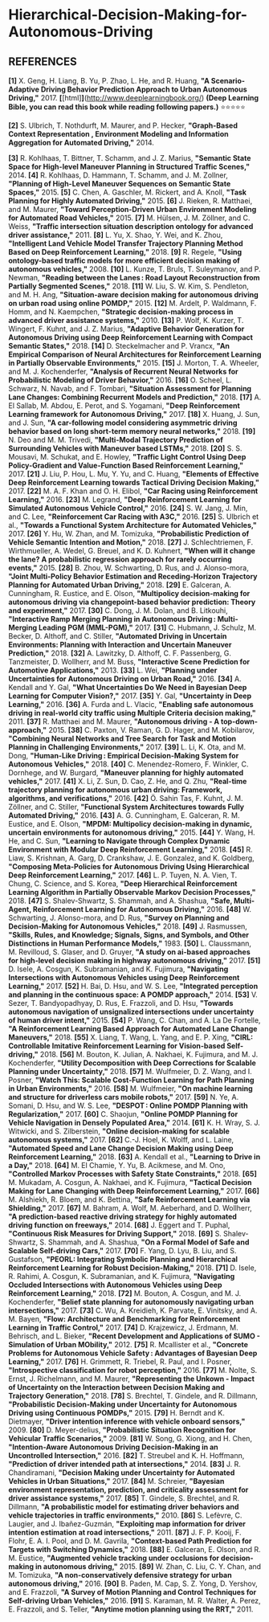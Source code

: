 # Hierarchical-Decision-Making-for-Autonomous-Driving

## REFERENCES
**[1]**	X. Geng, H. Liang, B. Yu, P. Zhao, L. He, and R. Huang, **"A Scenario-Adaptive Driving Behavior Prediction Approach to Urban Autonomous Driving,"** 2017.  **[**[html]**]**(http://www.deeplearningbook.org/) **(Deep Learning Bible, you can read this book while reading following papers.)** :star::star::star::star::star:

**[2]**	S. Ulbrich, T. Nothdurft, M. Maurer, and P. Hecker, **"Graph-Based Context Representation , Environment Modeling and Information Aggregation for Automated Driving,"** 2014.

**[3]**	R. Kohlhaas, T. Bittner, T. Schamm, and J. Z. Marius, **"Semantic State Space for High-level Maneuver Planning in Structured Traffic Scenes,"** 2014.
**[4]**	R. Kohlhaas, D. Hammann, T. Schamm, and J. M. Zollner, **"Planning of High-Level Maneuver Sequences on Semantic State Spaces,"** 2015.
**[5]**	C. Chen, A. Gaschler, M. Rickert, and A. Knoll, **"Task Planning for Highly Automated Driving,"** 2015.
**[6]**	J. Rieken, R. Matthaei, and M. Maurer, **"Toward Perception-Driven Urban Environment Modeling for Automated Road Vehicles,"** 2015.
**[7]**	M. Hülsen, J. M. Zöllner, and C. Weiss, **"Traffic intersection situation description ontology for advanced driver assistance,"** 2011.
**[8]**	L. Yu, X. Shao, Y. Wei, and K. Zhou, **"Intelligent Land Vehicle Model Transfer Trajectory Planning Method Based on Deep Reinforcement Learning,"** 2018.
**[9]**	R. Regele, **"Using ontology-based traffic models for more efficient decision making of autonomous vehicles,"** 2008.
**[10]**	L. Kunze, T. Bruls, T. Suleymanov, and P. Newman, **"Reading between the Lanes : Road Layout Reconstruction from Partially Segmented Scenes,"** 2018.
**[11]**	W. Liu, S. W. Kim, S. Pendleton, and M. H. Ang, **"Situation-aware decision making for autonomous driving on urban road using online POMDP,"** 2015.
**[12]**	M. Ardelt, P. Waldmann, F. Homm, and N. Kaempchen, **"Strategic decision-making process in advanced driver assistance systems,"** 2010.
**[13]**	P. Wolf, K. Kurzer, T. Wingert, F. Kuhnt, and J. Z. Marius, **"Adaptive Behavior Generation for Autonomous Driving using Deep Reinforcement Learning with Compact Semantic States,"** 2018.
**[14]**	D. Steckelmacher and P. Vrancx, **"An Empirical Comparison of Neural Architectures for Reinforcement Learning in Partially Observable Environments,"** 2015.
**[15]**	J. Morton, T. A. Wheeler, and M. J. Kochenderfer, **"Analysis of Recurrent Neural Networks for Probabilistic Modeling of Driver Behavior,"** 2016.
**[16]**	O. Scheel, L. Schwarz, N. Navab, and F. Tombari, **"Situation Assessment for Planning Lane Changes: Combining Recurrent Models and Prediction,"** 2018.
**[17]**	A. El Sallab, M. Abdou, E. Perot, and S. Yogamani, **"Deep Reinforcement Learning framework for Autonomous Driving,"** 2017.
**[18]**	X. Huang, J. Sun, and J. Sun, **"A car-following model considering asymmetric driving behavior based on long short-term memory neural networks,"** 2018.
**[19]**	N. Deo and M. M. Trivedi, **"Multi-Modal Trajectory Prediction of Surrounding Vehicles with Maneuver based LSTMs,"** 2018.
**[20]**	S. S. Mousavi, M. Schukat, and E. Howley, **"Traffic Light Control Using Deep Policy-Gradient and Value-Function Based Reinforcement Learning,"** 2017.
**[21]**	J. Liu, P. Hou, L. Mu, Y. Yu, and C. Huang, **"Elements of Effective Deep Reinforcement Learning towards Tactical Driving Decision Making,"** 2017.
**[22]**	M. A. F. Khan and O. H. Elibol, **"Car Racing using Reinforcement Learning,"** 2016.
**[23]**	M. Legrand, **"Deep Reinforcement Learning for Simulated Autonomous Vehicle Control,"** 2016.
**[24]**	S. W. Jang, J. Min, and C. Lee, **"Reinforcement Car Racing with A3C,"** 2016.
**[25]**	S. Ulbrich et al., **"Towards a Functional System Architecture for Automated Vehicles,"** 2017.
**[26]**	Y. Hu, W. Zhan, and M. Tomizuka, **"Probabilistic Prediction of Vehicle Semantic Intention and Motion,"** 2018.
**[27]**	J. Schlechtriemen, F. Wirthmueller, A. Wedel, G. Breuel, and K. D. Kuhnert, **"When will it change the lane? A probabilistic regression approach for rarely occurring events,"** 2015.
**[28]**	B. Zhou, W. Schwarting, D. Rus, and J. Alonso-mora, **"Joint Multi-Policy Behavior Estimation and Receding-Horizon Trajectory Planning for Automated Urban Driving,"** 2018.
**[29]**	E. Galceran, A. Cunningham, R. Eustice, and E. Olson, **"Multipolicy decision-making for autonomous driving via changepoint-based behavior prediction: Theory and experiment,"** 2017.
**[30]**	C. Dong, J. M. Dolan, and B. Litkouhi, **"Interactive Ramp Merging Planning in Autonomous Driving : Multi-Merging Leading PGM (MML-PGM),"** 2017.
**[31]**	C. Hubmann, J. Schulz, M. Becker, D. Althoff, and C. Stiller, **"Automated Driving in Uncertain Environments: Planning with Interaction and Uncertain Maneuver Prediction,"** 2018.
**[32]**	A. Lawitzky, D. Althoff, C. F. Passenberg, G. Tanzmeister, D. Wollherr, and M. Buss, **"Interactive Scene Prediction for Automotive Applications,"** 2013.
**[33]**	L. Wei, **"Planning under Uncertainties for Autonomous Driving on Urban Road,"** 2016.
**[34]**	A. Kendall and Y. Gal, **"What Uncertainties Do We Need in Bayesian Deep Learning for Computer Vision?,"** 2017.
**[35]**	Y. Gal, **"Uncertainty in Deep Learning,"** 2016.
**[36]**	A. Furda and L. Vlacic, **"Enabling safe autonomous driving in real-world city traffic using Multiple Criteria decision making,"** 2011.
**[37]**	R. Matthaei and M. Maurer, **"Autonomous driving - A top-down-approach,"** 2015.
**[38]**	C. Paxton, V. Raman, G. D. Hager, and M. Kobilarov, **"Combining Neural Networks and Tree Search for Task and Motion Planning in Challenging Environments,"** 2017.
**[39]**	L. Li, K. Ota, and M. Dong, **"Human-Like Driving : Empirical Decision-Making System for Autonomous Vehicles,"** 2018.
**[40]**	C. Menendez-Romero, F. Winkler, C. Dornhege, and W. Burgard, **"Maneuver planning for highly automated vehicles,"** 2017.
**[41]**	X. Li, Z. Sun, D. Cao, Z. He, and Q. Zhu, **"Real-time trajectory planning for autonomous urban driving: Framework, algorithms, and verifications,"** 2016.
**[42]**	Ö. Sahin Tas, F. Kuhnt, J. M. Zöllner, and C. Stiller, **"Functional System Architectures towards Fully Automated Driving,"** 2016.
**[43]**	A. G. Cunningham, E. Galceran, R. M. Eustice, and E. Olson, **"MPDM: Multipolicy decision-making in dynamic, uncertain environments for autonomous driving,"** 2015.
**[44]**	Y. Wang, H. He, and C. Sun, **"Learning to Navigate through Complex Dynamic Environment with Modular Deep Reinforcement Learning,"** 2018.
**[45]**	R. Liaw, S. Krishnan, A. Garg, D. Crankshaw, J. E. Gonzalez, and K. Goldberg, **"Composing Meta-Policies for Autonomous Driving Using Hierarchical Deep Reinforcement Learning,"** 2017.
**[46]**	L. P. Tuyen, N. A. Vien, T. Chung, C. Science, and S. Korea, **"Deep Hierarchical Reinforcement Learning Algorithm in Partially Observable Markov Decision Processes,"** 2018.
**[47]**	S. Shalev-Shwartz, S. Shammah, and A. Shashua, **"Safe, Multi-Agent, Reinforcement Learning for Autonomous Driving,"** 2016.
**[48]**	W. Schwarting, J. Alonso-mora, and D. Rus, **"Survey on Planning and Decision-Making for Autonomous Vehicles,"** 2018.
**[49]**	J. Rasmussen, **"Skills, Rules, and Knowledge; Signals, Signs, and Symbols, and Other Distinctions in Human Performance Models,"** 1983.
**[50]**	L. Claussmann, M. Revilloud, S. Glaser, and D. Gruyer, **"A study on ai-based approaches for high-level decision making in highway autonomous driving,"** 2017.
**[51]**	D. Isele, A. Cosgun, K. Subramanian, and K. Fujimura, **"Navigating Intersections with Autonomous Vehicles using Deep Reinforcement Learning,"** 2017.
**[52]**	H. Bai, D. Hsu, and W. S. Lee, **"Integrated perception and planning in the continuous space: A POMDP approach,"** 2014.
**[53]**	V. Sezer, T. Bandyopadhyay, D. Rus, E. Frazzoli, and D. Hsu, **"Towards autonomous navigation of unsignalized intersections under uncertainty of human driver intent,"** 2015.
**[54]**	P. Wang, C. Chan, and A. La De Fortelle, **"A Reinforcement Learning Based Approach for Automated Lane Change Maneuvers,"** 2018.
**[55]**	X. Liang, T. Wang, L. Yang, and E. P. Xing, **"CIRL: Controllable Imitative Reinforcement Learning for Vision-based Self-driving,"** 2018.
**[56]**	M. Bouton, K. Julian, A. Nakhaei, K. Fujimura, and M. J. Kochenderfer, **"Utility Decomposition with Deep Corrections for Scalable Planning under Uncertainty,"** 2018.
**[57]**	M. Wulfmeier, D. Z. Wang, and I. Posner, **"Watch This: Scalable Cost-Function Learning for Path Planning in Urban Environments,"** 2016.
**[58]**	M. Wulfmeier, **"On machine learning and structure for driverless cars mobile robots,"** 2017.
**[59]**	N. Ye, A. Somani, D. Hsu, and W. S. Lee, **"DESPOT : Online POMDP Planning with Regularization,"** 2017.
**[60]**	C. Shaojun, **"Online POMDP Planning for Vehicle Navigation in Densely Populated Area,"** 2014.
**[61]**	K. H. Wray, S. J. Witwicki, and S. Zilberstein, **"Online decision-making for scalable autonomous systems,"** 2017.
**[62]**	C.-J. Hoel, K. Wolff, and L. Laine, **"Automated Speed and Lane Change Decision Making using Deep Reinforcement Learning,"** 2018.
**[63]**	A. Kendall et al., **"Learning to Drive in a Day,"** 2018.
**[64]**	M. El Chamie, Y. Yu, B. Acikmese, and M. Ono, **"Controlled Markov Processes with Safety State Constraints,"** 2018.
**[65]**	M. Mukadam, A. Cosgun, A. Nakhaei, and K. Fujimura, **"Tactical Decision Making for Lane Changing with Deep Reinforcement Learning,"** 2017.
**[66]**	M. Alshiekh, R. Bloem, and K. Bettina, **"Safe Reinforcement Learning via Shielding,"** 2017.
**[67]**	M. Bahram, A. Wolf, M. Aeberhard, and D. Wollherr, **"A prediction-based reactive driving strategy for highly automated driving function on freeways,"** 2014.
**[68]**	J. Eggert and T. Puphal, **"Continuous Risk Measures for Driving Support,"** 2018.
**[69]**	S. Shalev-Shwartz, S. Shammah, and A. Shashua, **"On a Formal Model of Safe and Scalable Self-driving Cars,"** 2017.
**[70]**	F. Yang, D. Lyu, B. Liu, and S. Gustafson, **"PEORL: Integrating Symbolic Planning and Hierarchical Reinforcement Learning for Robust Decision-Making,"** 2018.
**[71]**	D. Isele, R. Rahimi, A. Cosgun, K. Subramanian, and K. Fujimura, **"Navigating Occluded Intersections with Autonomous Vehicles using Deep Reinforcement Learning,"** 2018.
**[72]**	M. Bouton, A. Cosgun, and M. J. Kochenderfer, **"Belief state planning for autonomously navigating urban intersections,"** 2017.
**[73]**	C. Wu, A. Kreidieh, K. Parvate, E. Vinitsky, and A. M. Bayen, **"Flow: Architecture and Benchmarking for Reinforcement Learning in Traffic Control,"** 2017.
**[74]**	D. Krajzewicz, J. Erdmann, M. Behrisch, and L. Bieker, **"Recent Development and Applications of SUMO - Simulation of Urban MObility,"** 2012.
**[75]**	R. Mcallister et al., **"Concrete Problems for Autonomous Vehicle Safety : Advantages of Bayesian Deep Learning,"** 2017.
**[76]**	H. Grimmett, R. Triebel, R. Paul, and I. Posner, **"Introspective classification for robot perception,"** 2016.
**[77]**	M. Nolte, S. Ernst, J. Richelmann, and M. Maurer, **"Representing the Unkown - Impact of Uncertainty on the Interaction between Decision Making and Trajectory Generation,"** 2018.
**[78]**	S. Brechtel, T. Gindele, and R. Dillmann, **"Probabilistic Decision-Making under Uncertainty for Autonomous Driving using Continuous POMDPs,"** 2015.
**[79]**	H. Berndt and K. Dietmayer, **"Driver intention inference with vehicle onboard sensors,"** 2009.
**[80]**	D. Meyer-delius, **"Probabilistic Situation Recognition for Vehicular Traffic Scenarios,"** 2009.
**[81]**	W. Song, G. Xiong, and H. Chen, **"Intention-Aware Autonomous Driving Decision-Making in an Uncontrolled Intersection,"** 2016.
**[82]**	T. Streubel and K. H. Hoffmann, **"Prediction of driver intended path at intersections,"** 2014.
**[83]**	J. R. Chandiramani, **"Decision Making under Uncertainty for Automated Vehicles in Urban Situations,"** 2017.
**[84]**	M. Schreier, **"Bayesian environment representation, prediction, and criticality assessment for driver assistance systems,"** 2017.
**[85]**	T. Gindele, S. Brechtel, and R. Dillmann, **"A probabilistic model for estimating driver behaviors and vehicle trajectories in traffic environments,"** 2010.
**[86]**	S. Lefèvre, C. Laugier, and J. Ibañez-Guzmán, **"Exploiting map information for driver intention estimation at road intersections,"** 2011.
**[87]**	J. F. P. Kooij, F. Flohr, E. A. I. Pool, and D. M. Gavrila, **"Context-based Path Prediction for Targets with Switching Dynamics,"** 2018.
**[88]**	E. Galceran, E. Olson, and R. M. Eustice, **"Augmented vehicle tracking under occlusions for decision-making in autonomous driving,"** 2015.
**[89]**	W. Zhan, C. Liu, C. Y. Chan, and M. Tomizuka, **"A non-conservatively defensive strategy for urban autonomous driving,"** 2016.
**[90]**	B. Paden, M. Cap, S. Z. Yong, D. Yershov, and E. Frazzoli, **"A Survey of Motion Planning and Control Techniques for Self-driving Urban Vehicles,"** 2016.
**[91]**	S. Karaman, M. R. Walter, A. Perez, E. Frazzoli, and S. Teller, **"Anytime motion planning using the RRT,"** 2011.

